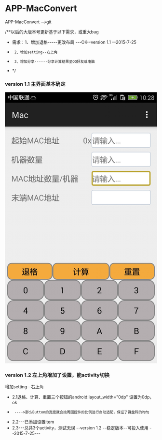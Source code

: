 # APP-MacConvert
APP-MacConvert  -->git

/**以后的大版本号更新基于以下需求，或重大bug
 * 需求：1、增加退格-----更改布局 ---OK--version 1.1  --2015-7-25
 *      2、增加setting--右上角
 *      3、增加分享------分享计算结果至QQ好友或电脑
 * */
 
### version 1.1 主界面基本确定
![image](https://github.com/CreativityCz/APP-MacConvert/blob/master/static/image/Screenshot_2015-07-25-10-28-16.jpeg)

### version 1.2 左上角增加了设置，能activity切换
增加setting--右上角
 *   2.1退格、计算、重置三个按钮的android:layout_width="0dp" 设置为0dp， ok
 *      ---->那么Button的宽度就会按周围控件的比例进行自动适配，保证了键盘阵的均匀
 *   2.2---已添加设置item
 *   2.3---总共3个activity，测试无误
 --version 1.2 --稳定版本--可投入使用 --2015-7-25---